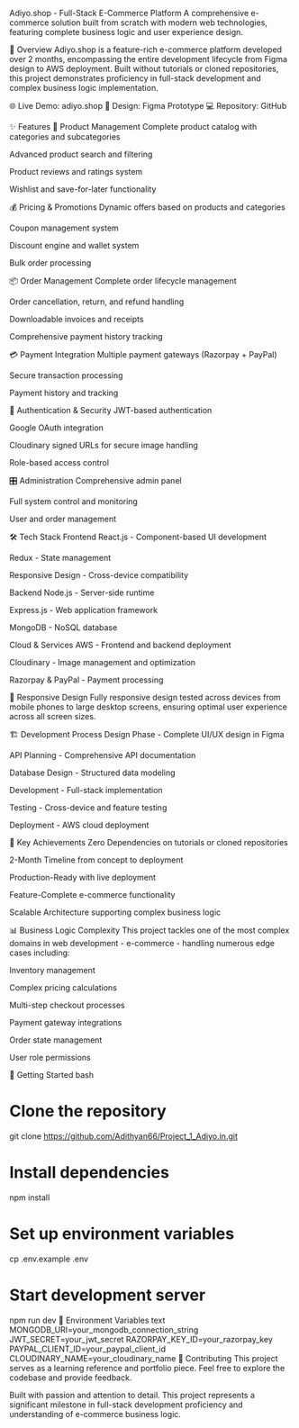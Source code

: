 Adiyo.shop - Full-Stack E-Commerce Platform
A comprehensive e-commerce solution built from scratch with modern web technologies, featuring complete business logic and user experience design.

🚀 Overview
Adiyo.shop is a feature-rich e-commerce platform developed over 2 months, encompassing the entire development lifecycle from Figma design to AWS deployment. Built without tutorials or cloned repositories, this project demonstrates proficiency in full-stack development and complex business logic implementation.

🌐 Live Demo: adiyo.shop
🎨 Design: Figma Prototype
💻 Repository: GitHub

✨ Features
🛒 Product Management
Complete product catalog with categories and subcategories

Advanced product search and filtering

Product reviews and ratings system

Wishlist and save-for-later functionality

💰 Pricing & Promotions
Dynamic offers based on products and categories

Coupon management system

Discount engine and wallet system

Bulk order processing

📦 Order Management
Complete order lifecycle management

Order cancellation, return, and refund handling

Downloadable invoices and receipts

Comprehensive payment history tracking

💳 Payment Integration
Multiple payment gateways (Razorpay + PayPal)

Secure transaction processing

Payment history and tracking

🔐 Authentication & Security
JWT-based authentication

Google OAuth integration

Cloudinary signed URLs for secure image handling

Role-based access control

🎛️ Administration
Comprehensive admin panel

Full system control and monitoring

User and order management

🛠️ Tech Stack
Frontend
React.js - Component-based UI development

Redux - State management

Responsive Design - Cross-device compatibility

Backend
Node.js - Server-side runtime

Express.js - Web application framework

MongoDB - NoSQL database

Cloud & Services
AWS - Frontend and backend deployment

Cloudinary - Image management and optimization

Razorpay & PayPal - Payment processing

📱 Responsive Design
Fully responsive design tested across devices from mobile phones to large desktop screens, ensuring optimal user experience across all screen sizes.

🏗️ Development Process
Design Phase - Complete UI/UX design in Figma

API Planning - Comprehensive API documentation

Database Design - Structured data modeling

Development - Full-stack implementation

Testing - Cross-device and feature testing

Deployment - AWS cloud deployment

🎯 Key Achievements
Zero Dependencies on tutorials or cloned repositories

2-Month Timeline from concept to deployment

Production-Ready with live deployment

Feature-Complete e-commerce functionality

Scalable Architecture supporting complex business logic

📊 Business Logic Complexity
This project tackles one of the most complex domains in web development - e-commerce - handling numerous edge cases including:

Inventory management

Complex pricing calculations

Multi-step checkout processes

Payment gateway integrations

Order state management

User role permissions

🚀 Getting Started
bash
# Clone the repository
git clone https://github.com/Adithyan66/Project_1_Adiyo.in.git

# Install dependencies
npm install

# Set up environment variables
cp .env.example .env

# Start development server
npm run dev
📝 Environment Variables
text
MONGODB_URI=your_mongodb_connection_string
JWT_SECRET=your_jwt_secret
RAZORPAY_KEY_ID=your_razorpay_key
PAYPAL_CLIENT_ID=your_paypal_client_id
CLOUDINARY_NAME=your_cloudinary_name
🤝 Contributing
This project serves as a learning reference and portfolio piece. Feel free to explore the codebase and provide feedback.



Built with passion and attention to detail. This project represents a significant milestone in full-stack development proficiency and understanding of e-commerce business logic.
